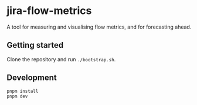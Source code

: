 # jira-flow-metrics

A tool for measuring and visualising flow metrics, and for forecasting ahead.

## Getting started

Clone the repository and run `./bootstrap.sh`.

## Development

```bash
pnpm install
pnpm dev
```
